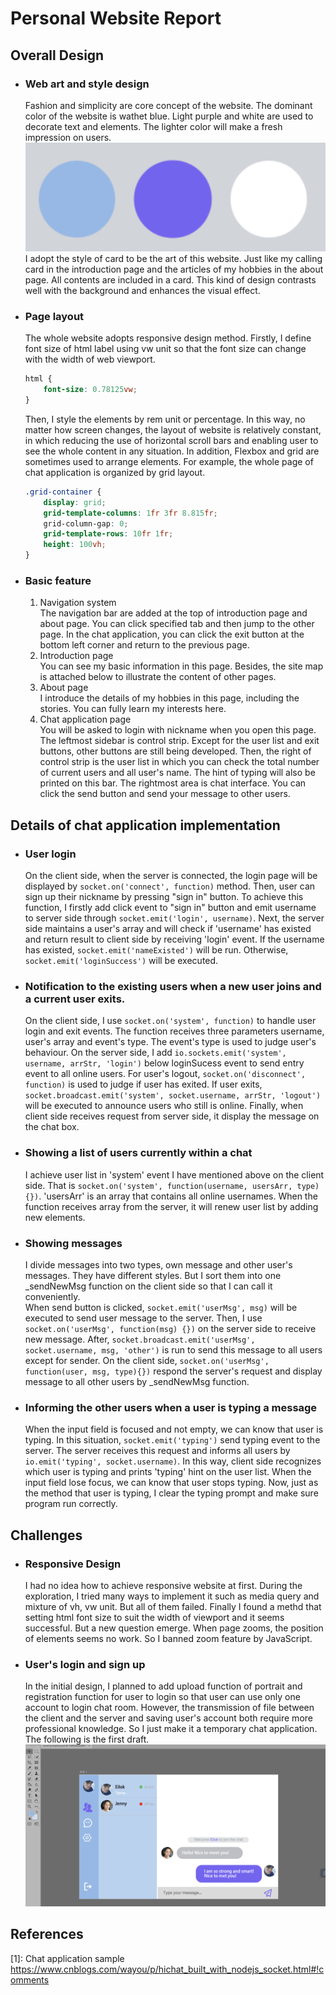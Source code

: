 # Personal Website Report  

## Overall Design
* ### Web art and style design
    Fashion and simplicity are core concept of the website. The dominant color of the website is wathet blue. Light purple and white are used to decorate text and elements. The lighter color will make a fresh impression on users.  
    ![website color](./READ_img/color.png)  
    I adopt the style of card to be the art of this website. Just like my calling card in the introduction page and the articles of my hobbies in the about page. All contents are included in a card. This kind of design contrasts well with the background and enhances the visual effect.

* ### Page layout
    The whole website adopts responsive design method. Firstly, I define font size of html label using vw unit so that the font size can change with the width of web viewport.   
    ```css
    html {
        font-size: 0.78125vw;
    }
    ```
    Then, I style the elements by rem unit or percentage. In this way, no matter how screen changes, the layout of website is relatively constant, in which reducing the use of horizontal scroll bars and enabling user to see the whole content in any situation. In addition, Flexbox and grid are sometimes used to arrange elements. For example, the whole page of chat application is organized by grid layout.  
    ```css
    .grid-container {
        display: grid;
        grid-template-columns: 1fr 3fr 8.815fr;
        grid-column-gap: 0;
        grid-template-rows: 10fr 1fr;
        height: 100vh;
    }
    ```

* ### Basic feature
    1. Navigation system  
    The navigation bar are added at the top of introduction page and about page. You can click specified tab and then jump to the other page. In the chat application, you can click the exit button at the bottom left corner and return to the previous page.
    2. Introduction page  
    You can see my basic information in this page. Besides, the site map is attached below to illustrate the content of other pages.
    3. About page  
    I introduce the details of my hobbies in this page, including the stories. You can fully learn my interests here.
    4. Chat application page  
    You will be asked to login with nickname when you open this page. The leftmost sidebar is control strip. Except for the user list and exit buttons, other buttons are still being developed. Then, the right of control strip is the user list in which you can check the total number of current users and all user's name. The hint of typing will also be printed on this bar. The rightmost area is chat interface. You can click the send button and send your message to other users.  

## Details of chat application implementation
*  ### User login
    On the client side, when the server is connected, the login page will be displayed by `socket.on('connect', function)` method. Then, user can sign up their nickname by pressing "sign in" button. To achieve this function, I firstly add click event to "sign in" button and emit username to server side through `socket.emit('login', username)`. Next, the server side maintains a user's array and will check if 'username' has existed and return result to client side by receiving 'login' event. If the username has existed, `socket.emit('nameExisted')` will be run. Otherwise, `socket.emit('loginSuccess')` will be executed.

* ### Notification to the existing users when a new user joins and a current user exits.  
    On the client side, I use `socket.on('system', function)` to handle user login and exit events. The function receives three parameters username, user's array and event's type. The event's type is used to judge user's behaviour. On the server side, I add `io.sockets.emit('system', username, arrStr, 'login')` below loginSucess event to send entry event to all online users. For user's logout, `socket.on('disconnect', function)` is used to judge if user has exited. If user exits, `socket.broadcast.emit('system', socket.username, arrStr, 'logout')` will be executed to announce users who still is online. Finally, when client side receives request from server side, it display the message on the chat box.

* ### Showing a list of users currently within a chat  
    I achieve user list in 'system' event I have mentioned above on the client side. That is `socket.on('system', function(username, usersArr, type){})`. 'usersArr' is an array that contains all online usernames. When the function receives array from the server, it will renew user list by adding new elements.

* ### Showing messages  
    I divide messages into two types, own message and other user's messages. They have different styles. But I sort them into one _sendNewMsg function on the client side so that I can call it conveniently.  
    When send button is clicked, `socket.emit('userMsg', msg)` will be executed to send user message to the server. Then, I use `socket.on('userMsg', function(msg) {})` on the server side to receive new message. After, `socket.broadcast.emit('userMsg', socket.username, msg, 'other')` is run to send this message to all users except for sender. On the client side, `socket.on('userMsg', function(user, msg, type){})` respond the server's request and display message to all other users by _sendNewMsg function.  

* ### Informing the other users when a user is typing a message  
    When the input field is focused and not empty, we can know that user is typing. In this situation, `socket.emit('typing')` send typing event to the server. The server receives this request and informs all users by `io.emit('typing', socket.username)`. In this way, client side recognizes which user is typing and prints 'typing' hint on the user list.
    When the input field lose focus, we can know that user stops typing. Now, just as the method that user is typing, I clear the typing prompt and make sure program run correctly.

## Challenges
* ### Responsive Design  
    I had no idea how to achieve responsive website at first. During the exploration, I tried many ways to implement it such as media query and mixture of vh, vw unit. But all of them failed. Finally I found a methd that setting html font size to suit the width of viewport and it seems successful. But a new question emerge. When page zooms, the position of elements seems no work. So I banned zoom feature by JavaScript.  
* ### User's login and sign up  
    In the initial design, I planned to add upload function of portrait and registration function for user to login so that user can use only one account to login chat room. However, the transmission of file between the client and the server and saving user's account both require more professional knowledge. So I just make it a temporary chat application. The following is the first draft.
    ![communication page draft](./READ_img/draft.png)

## References
[1]: Chat application sample https://www.cnblogs.com/wayou/p/hichat_built_with_nodejs_socket.html#!comments